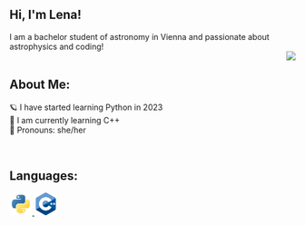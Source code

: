 ## Hi, I'm Lena! 

<!--
**lnnrmhf/lnnrmhf** is a ✨ _special_ ✨ repository because its `README.md` (this file) appears on your GitHub profile.

Here are some ideas to get you started:

- 🔭 I’m currently working on ...
- 🌱 I’m currently learning ...
- 👯 I’m looking to collaborate on ...
- 🤔 I’m looking for help with ...
- 💬 Ask me about ...
- 📫 How to reach me: ...
- 😄 Pronouns: ...
- ⚡ Fun fact: ...

# 📊 GitHub Stats:
![](https://github-readme-stats.vercel.app/api?username=lnnrmhf&theme=rose&hide_border=true&include_all_commits=false&count_private=false)<br/>
![](https://github-readme-streak-stats.herokuapp.com/?user=lnnrmhf&theme=rose&hide_border=true)<br/>
![](https://github-readme-stats.vercel.app/api/top-langs/?username=lnnrmhf&theme=rose&hide_border=true&include_all_commits=false&count_private=false&layout=compact)

---
[![](https://visitcount.itsvg.in/api?id=lnnrmhf&icon=0&color=0)](https://visitcount.itsvg.in)
## 🗒️ GitHub Stats:

<!-- Proudly created with GPRM ( https://gprm.itsvg.in ) -->






<!-- Proudly created with GPRM ( https://gprm.itsvg.in ) -->
I am a bachelor student of astronomy in Vienna and passionate about astrophysics and coding!
<br> 
<img align="right" height="250" src="https://github.com/user-attachments/assets/c69d8a81-818d-4e41-9e5a-dbc47819f577"  />
<br> 

## About Me: 
🪐 I have started learning Python in 2023 <br>
🌱 I am currently learning C++ <br> <!--  ✨ In my freetime I like to bake, analyze theatre and pet this cat <br> --> 
🌸 Pronouns: she/her

<br> 

## Languages:
<p align="left"> <a href="https://www.python.org" target="_blank" rel="noreferrer"> <img src="https://raw.githubusercontent.com/devicons/devicon/master/icons/python/python-original.svg" alt="python" width="40" height="40"/> </a> <a href="https://www.w3schools.com/cpp/" target="_blank" rel="noreferrer"> <img src="https://raw.githubusercontent.com/devicons/devicon/master/icons/cplusplus/cplusplus-original.svg" alt="cplusplus" width="40" height="40"/> </a> </p>

<br> 


<!-- Proudly created with GPRM ( https://gprm.itsvg.in ) -->

